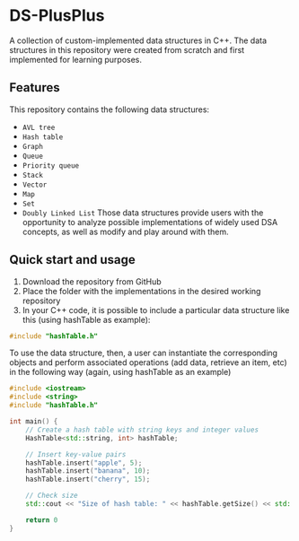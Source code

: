 # DS-PlusPlus
A collection of custom-implemented data structures in C++. The data structures in this repository were created from scratch and first implemented for learning purposes. 

## Features
This repository contains the following data structures:
- `AVL tree`
- ``Hash table``
- ``Graph``
- ``Queue``
- ``Priority queue``
- ``Stack``
- ``Vector``
- ``Map``
- ``Set``
- ``Doubly Linked List``
Those data structures provide users with the opportunity to analyze possible implementations of widely used DSA concepts, as well as modify and play around with them.

## Quick start and usage
1. Download the repository from GitHub
2. Place the folder with the implementations in the desired working repository
3. In your C++ code, it is possible to include a particular data structure like this (using hashTable as example):
```cpp
#include "hashTable.h"
```
To use the data structure, then, a user can instantiate the corresponding objects and perform associated operations (add data, retrieve an item, etc) in the following way (again, using hashTable as an example)
```cpp
#include <iostream>
#include <string>
#include "hashTable.h"

int main() {
    // Create a hash table with string keys and integer values
    HashTable<std::string, int> hashTable;

    // Insert key-value pairs
    hashTable.insert("apple", 5);
    hashTable.insert("banana", 10);
    hashTable.insert("cherry", 15);

    // Check size
    std::cout << "Size of hash table: " << hashTable.getSize() << std::endl;

    return 0
}
```
